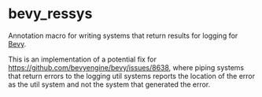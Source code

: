 # bevy_ressys

Annotation macro for writing systems that return results for logging for [Bevy](https://github.com/bevyengine/bevy).



This is an implementation of a potential fix for https://github.com/bevyengine/bevy/issues/8638, where piping systems that return errors to the logging util systems reports the location of the error as the util system and not the system that generated the error.


